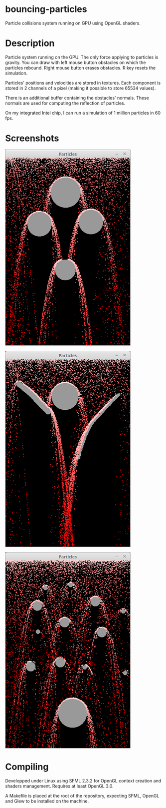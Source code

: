 # bouncing-particles
Particle collisions system running on GPU using OpenGL shaders.


# Description
Particle system running on the GPU. The only force applying to particles is gravity.
You can draw with left mouse button obstacles on which the particles rebound. Right mouse button erases obstacles. R key resets the simulation.

Particles' positions and velocities are stored in textures. Each component is stored in 2 channels of a pixel (making it possible to store 65534 values).

There is an additional buffer containing the obstacles' normals. These normals are used for computing the reflection of particles.

On my integrated Intel chip, I can run a simulation of 1 million particles in 60 fps.


# Screenshots
![alt text](screenshots/screen_1.png "Screenshot of a simulation")

![alt text](screenshots/screen_2.png "Screenshot of a simulation")

![alt text](screenshots/screen_3.png "Screenshot of a simulation")


# Compiling
Developped under Linux using SFML 2.3.2 for OpenGL context creation and shaders management. Requires at least OpenGL 3.0.

A Makefile is placed at the root of the repository, expecting SFML, OpenGL and Glew to be installed on the machine.
